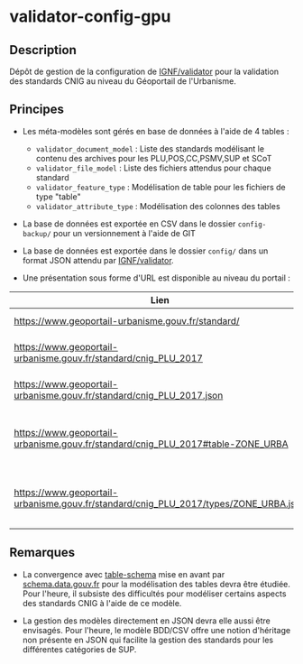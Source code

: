 # validator-config-gpu

## Description

Dépôt de gestion de la configuration de [IGNF/validator](https://github.com/IGNF/validator) pour la validation des standards CNIG au niveau du Géoportail de l'Urbanisme.

## Principes

* Les méta-modèles sont gérés en base de données à l'aide de 4 tables :

  * `validator_document_model` : Liste des standards modélisant le contenu des archives pour les PLU,POS,CC,PSMV,SUP et SCoT
  * `validator_file_model` : Liste des fichiers attendus pour chaque standard
  * `validator_feature_type` : Modélisation de table pour les fichiers de type "table"
  * `validator_attribute_type` : Modélisation des colonnes des tables

* La base de données est exportée en CSV dans le dossier `config-backup/` pour un versionnement à l'aide de GIT

* La base de données est exportée dans le dossier `config/` dans un format JSON attendu par [IGNF/validator](https://github.com/IGNF/validator).

* Une présentation sous forme d'URL est disponible au niveau du portail :

| Lien                                                                                 | Description                             |
| ------------------------------------------------------------------------------------ | --------------------------------------- |
| https://www.geoportail-urbanisme.gouv.fr/standard/                                   | Liste des standards                     |
| https://www.geoportail-urbanisme.gouv.fr/standard/cnig_PLU_2017                      | CNIG PLU v2017 (HTML)                   |
| https://www.geoportail-urbanisme.gouv.fr/standard/cnig_PLU_2017.json                 | CNIG PLU v2017 (JSON)                   |
| https://www.geoportail-urbanisme.gouv.fr/standard/cnig_PLU_2017#table-ZONE_URBA      | CNIG PLU v2017 - table ZONE_URBA (HTML) |
| https://www.geoportail-urbanisme.gouv.fr/standard/cnig_PLU_2017/types/ZONE_URBA.json | CNIG PLU v2017 - table ZONE_URBA (JSON) |

## Remarques

* La convergence avec [table-schema](https://specs.frictionlessdata.io/table-schema/) mise en avant par [schema.data.gouv.fr](http://schema.data.gouv.fr/) pour la modélisation des tables devra être étudiée. Pour l'heure, il subsiste des difficultés pour modéliser certains aspects des standards CNIG à l'aide de ce modèle.

* La gestion des modèles directement en JSON devra elle aussi être envisagés. Pour l'heure, le modèle BDD/CSV offre une notion d'héritage non présente en JSON qui facilite la gestion des standards pour les différentes catégories de SUP.

